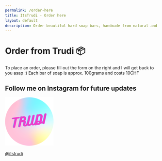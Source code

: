```yaml
---
permalink: /order-here
title: ItsTrudi - Order here
layout: default
description: Order beautiful hard soap bars, handmade from natural and vegan ingredients in Geneva, Switzerland.
---
```


<div class="flex justify-center flex-wrap p-5 mt-12">
    <div class="mx-5 grid place-content-start">
        <div class="bg-gradient-to-r from-purple-800 to-pink-500 rounded-2xl text-white p-8 text-center h-72 max-w-sm mx-auto">
            <h1 class="text-3xl mb-3">Order from Trudi 📦</h1>
            <p class="text-lg">To place an order, please fill out the form on the right and I will get back to you asap :) Each bar of soap is approx. 100grams and costs 10CHF </p>
        </div>
        <div class="bg-white py-8 px-10 text-center rounded-md shadow-lg transform -translate-y-10 sm:-translate-y-24 max-w-xs mx-auto">
            <h2 class="font-semibold text-2xl mb-6">Follow me on Instagram for future updates</h2>
            <a href="https://www.instagram.com/itstrudi">
                <div class="w-20 h-20 object-cover rounded-full mx-auto shadow-lg">
                    <picture >
                        <source srcset="/assets/logo_round.webp" type="image/webp">
                        <source srcset="/assets/logo_round.png" type="image/png">
                        <img src="/assets/logo_round.png" alt-text="trudi logo">
                    </picture>
                </div>
                <p class="capitalize text-xl mt-1">@itstrudi</p>
            </a>
        </div>
    </div>
    <div class="typeform-widget" data-url="https://form.typeform.com/to/Sfo3mnvQ?typeform-medium=embed-snippet" style="width: 640px; height: 800px;"></div> <script> (function() { var qs,js,q,s,d=document, gi=d.getElementById, ce=d.createElement, gt=d.getElementsByTagName, id="typef_orm", b="https://embed.typeform.com/"; if(!gi.call(d,id)) { js=ce.call(d,"script"); js.id=id; js.src=b+"embed.js"; q=gt.call(d,"script")[0]; q.parentNode.insertBefore(js,q) } })() </script>
</div>
